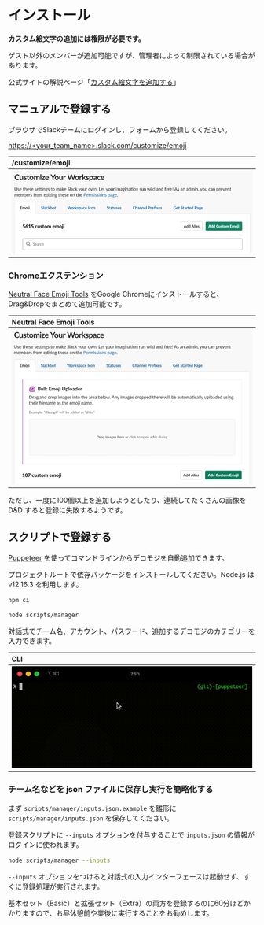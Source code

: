 # インストール

**カスタム絵文字の追加には権限が必要です。**

ゲスト以外のメンバーが追加可能ですが、管理者によって制限されている場合があります。

公式サイトの解説ページ「[カスタム絵文字を追加する](https://slack.com/intl/ja-jp/help/articles/206870177)」

## マニュアルで登録する

ブラウザでSlackチームにログインし、フォームから登録してください。

[https://<your_team_name>.slack.com/customize/emoji](https://<your_team_name>.slack.com/customize/emoji)

| /customize/emoji |
| :--- |
| ![](images/ss_form_input.png) |

### Chromeエクステンション

[Neutral Face Emoji Tools](https://chrome.google.com/webstore/detail/neutral-face-emoji-tools/anchoacphlfbdomdlomnbbfhcmcdmjej) をGoogle Chromeにインストールすると、Drag&Dropでまとめて追加可能です。

| Neutral Face Emoji Tools |
| :--- |
| ![](images/ss_form_extention.png) |

ただし、一度に100個以上を追加しようとしたり、連続してたくさんの画像を D&D すると登録に失敗するようです。


## スクリプトで登録する

[Puppeteer](https://github.com/puppeteer/puppeteer) を使ってコマンドラインからデコモジを自動追加できます。

プロジェクトルートで依存パッケージをインストールしてください。Node.js は v12.16.3 を利用します。

```bash
npm ci
```

```bash
node scripts/manager
```

対話式でチーム名、アカウント、パスワード、追加するデコモジのカテゴリーを入力できます。

| CLI |
| :--- |
| ![](images/ss_inpuirer.gif) |

### チーム名などを json ファイルに保存し実行を簡略化する

まず `scripts/manager/inputs.json.example` を雛形に `scripts/manager/inputs.json` を保存してください。

登録スクリプトに `--inputs` オプションを付与することで `inputs.json` の情報がログインに使われます。

```bash
node scripts/manager --inputs
```

`--inputs` オプションをつけると対話式の入力インターフェースは起動せず、すぐに登録処理が実行されます。

基本セット（Basic）と拡張セット（Extra）の両方を登録するのに60分ほどかかりますので、お昼休憩前や業後に実行することをお勧めします。